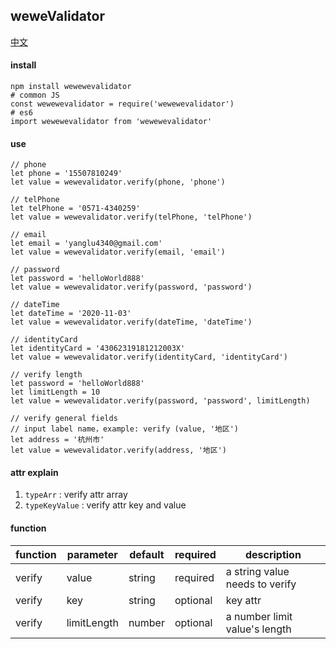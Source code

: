 ## weweValidator

[中文](https://github.com/ougege/npm_package/blob/master/weweValidator/README-CN.md '中文')

#### install
```SHELL
npm install wewewevalidator
# common JS
const wewewevalidator = require('wewewevalidator')
# es6
import wewewevalidator from 'wewewevalidator'
```

#### use
```JS
// phone
let phone = '15507810249'
let value = wewevalidator.verify(phone, 'phone')

// telPhone
let telPhone = '0571-4340259'
let value = wewevalidator.verify(telPhone, 'telPhone')

// email
let email = 'yanglu4340@gmail.com'
let value = wewevalidator.verify(email, 'email')

// password
let password = 'helloWorld888'
let value = wewevalidator.verify(password, 'password')

// dateTime
let dateTime = '2020-11-03'
let value = wewevalidator.verify(dateTime, 'dateTime')

// identityCard
let identityCard = '43062319181212003X'
let value = wewevalidator.verify(identityCard, 'identityCard')

// verify length
let password = 'helloWorld888'
let limitLength = 10
let value = wewevalidator.verify(password, 'password', limitLength)

// verify general fields
// input label name，example: verify (value, '地区')
let address = '杭州市'
let value = wewevalidator.verify(address, '地区')
```

#### attr explain
1. `typeArr` : verify attr array 
1. `typeKeyValue` : verify attr key and value

#### function

function|parameter|default|required|description|
--|--|--|--|--|
verify|value|string|required|a string value needs to verify|
verify|key|string|optional|key attr|
verify|limitLength|number|optional|a number limit value's length|
